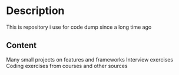# Description

This is repository i use for code dump since a long time ago

## Content

Many small projects on features and frameworks
Interview exercises
Coding exercises from courses and other sources
